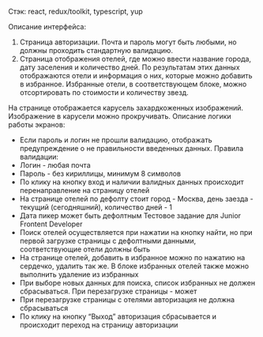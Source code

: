   Стэк: react, redux/toolkit, typescript, yup

  Описание интерфейса:
1. Страница авторизации. Почта и пароль могут быть любыми, но должны
проходить стандартную валидацию.
2. Страница отображения отелей, где можно ввести название города, дату
заселения и количество дней. По результатам этих данных отображаются отели и
информация о них, которые можно добавить в избранное. Избранные отели, в
соответствующем блоке, можно отсортировать по стоимости и количеству звезд.

  На странице отображается карусель захардкоженных изображений. Изображение в
карусели можно прокручивать.
Описание логики работы экранов:
- Если пароль и логин не прошли валидацию, отображать предупреждение о
не правильности введенных данных. Правила валидации:
- Логин - любая почта
- Пароль - без кириллицы, минимум 8 символов
- По клику на кнопку вход и наличии валидных данных происходит
перенаправление на страницу отелей
- На странице отелей по дефолту стоит город - Москва, день заезда - текущий
(сегодняшний), количество дней - 1
- Дата пикер может быть дефолтным
Тестовое задание для Junior Frontent Developer
- Поиск отелей осуществляется при нажатии на кнопку найти, но при первой
загрузке страницы с дефолтными данными, соответствующие отели должны быть
- На странице отелей, добавить в избранное можно по нажатию на сердечко,
удалить так же. В блоке избранных отелей также можно выполнить удаление из
избранных
- При выборе новых данных для поиска, список избранных не должен
сбрасываться. При перезагрузке страницы - может
- При перезагрузке страницы с отелями авторизация не должна сбрасываться
- По клику на кнопку “Выход” авторизация сбрасывается и происходит переход
на страницу авторизации
